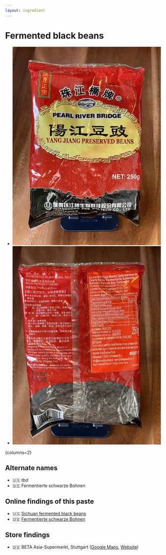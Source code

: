 ```yaml
---
layout: ingredient
---
```


# Fermented black beans

* ![Front view of the packaging](./photos/fermented-black-beans-front.webp)
* ![Rear view of the packaging](./photos/fermented-black-beans-back.webp)

{columns=2}

## Alternate names

* 🇺🇸 _tbd_
* 🇩🇪 Fermentierte schwarze Bohnen

## Online findings of this paste

* 🇺🇸 [Sichuan fermented black beans](https://themalamarket.com/products/fermented-black-beans-douchi)
* 🇩🇪 [Fermentierte schwarze Bohnen](https://www.insiderasia.de/fermentierte-schwarze-bohnen.html)

## Store findings

* 🇩🇪 BETA Asia-Supermarkt, Stuttgart ([Google Maps](https://goo.gl/maps/UwoeLhQNrwrqREye6), [Website](http://www.beta-asia-supermarkt.de/))
